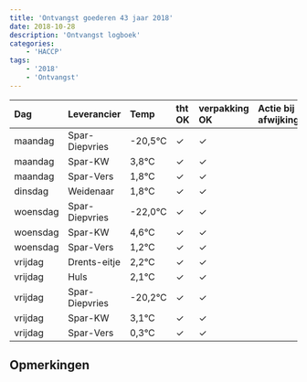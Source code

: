 ```yaml
---
title: 'Ontvangst goederen 43 jaar 2018'
date: 2018-10-28
description: 'Ontvangst logboek'
categories:
    - 'HACCP'
tags:
    - '2018'
    - 'Ontvangst'
---
```

| Dag | Leverancier | Temp | tht OK | verpakking OK | Actie bij afwijking | Controle door |
|:---|:---|:---|:---|:---|:---|:---|
| maandag | Spar-Diepvries | -20,5°C | &check; | &check; | | DPater |
| maandag | Spar-KW | 3,8°C | &check; | &check; | | DPater |
| maandag | Spar-Vers | 1,8°C | &check; | &check; | | DPater |
| dinsdag | Weidenaar | 1,8°C | &check; | &check; | | DPater |
| woensdag | Spar-Diepvries | -22,0°C | &check; | &check; | | WPater |
| woensdag | Spar-KW | 4,6°C | &check; | &check; | | WPater |
| woensdag | Spar-Vers | 1,2°C | &check; | &check; | | WPater |
| vrijdag | Drents-eitje | 2,2°C | &check; | &check; | | WPater |
| vrijdag | Huls | 2,1°C | &check; | &check; | | WPater |
| vrijdag | Spar-Diepvries | -20,2°C | &check; | &check; | | WPater |
| vrijdag | Spar-KW | 3,1°C | &check; | &check; | | WPater |
| vrijdag | Spar-Vers | 0,3°C | &check; | &check; | | WPater |

## Opmerkingen


